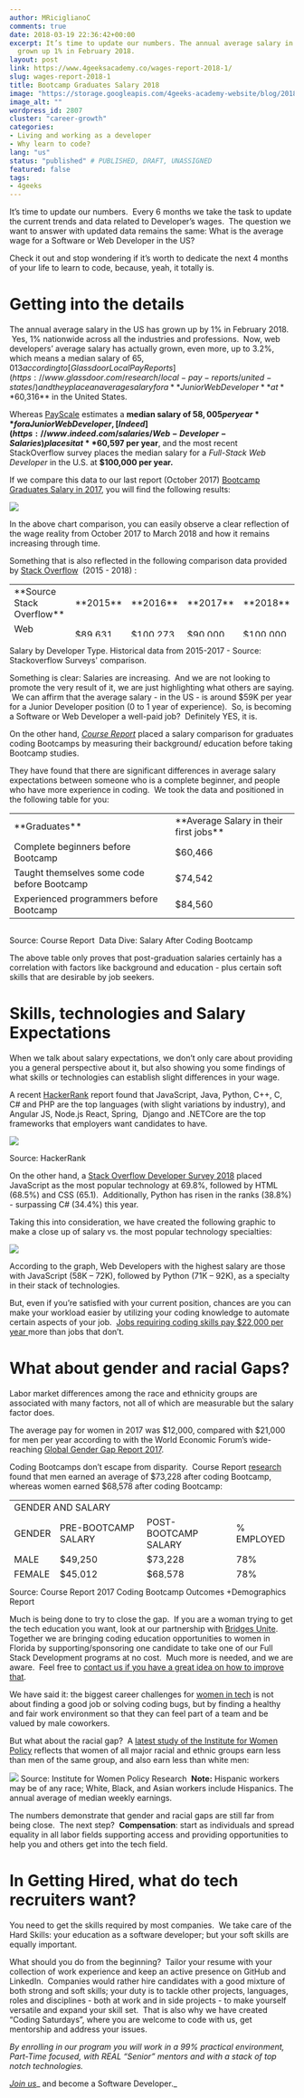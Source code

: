 ```yaml
---
author: MRiciglianoC
comments: true
date: 2018-03-19 22:36:42+00:00
excerpt: It’s time to update our numbers. The annual average salary in the US has
  grown up 1% in February 2018.
layout: post
link: https://www.4geeksacademy.co/wages-report-2018-1/
slug: wages-report-2018-1
title: Bootcamp Graduates Salary 2018
image: "https://storage.googleapis.com/4geeks-academy-website/blog/2018/03/BOOTCAMP2018-01-768x505.png"
image_alt: ""
wordpress_id: 2807
cluster: "career-growth"
categories:
- Living and working as a developer
- Why learn to code?
lang: "us"
status: "published" # PUBLISHED, DRAFT, UNASSIGNED
featured: false
tags:
- 4geeks
---
```


It’s time to update our numbers.  Every 6 months we take the task to update the current trends and data related to Developer’s wages.  The question we want to answer with updated data remains the same: What is the average wage for a Software or Web Developer in the US?

Check it out and stop wondering if it’s worth to dedicate the next 4 months of your life to learn to code, because, yeah, it totally is.


# Getting into the details


The annual average salary in the US has grown up by 1% in February 2018.  Yes, 1% nationwide across all the industries and professions.  Now, web developers’ average salary has actually grown, even more, up to 3.2%, which means a median salary of $65,013 according to [Glassdoor Local Pay Reports](https://www.glassdoor.com/research/local-pay-reports/united-states/) and they place an average salary for a **Junior Web Developer **at** $60,316** in the United States.

Whereas [PayScale](https://www.payscale.com/research/US/Job=Web_Developer/Salary) estimates a **median salary of $58,005 per year** for a Junior Web Developer,  [Indeed](https://www.indeed.com/salaries/Web-Developer-Salaries) places it at **$60,597 per year**, and the most recent StackOverflow survey places the median salary for a _Full-Stack Web Developer_ in the U.S. at **$100,000 per year.**

If we compare this data to our last report (October 2017) [Bootcamp Graduates Salary in 2017](/pay-tuition-4geeks-2/), you will find the following results:

![](https://storage.googleapis.com/4geeks-academy-website/blog/2018/03/Screen-Shot-2018-03-19-at-6.32.14-PM.png)

In the above chart comparison, you can easily observe a clear reflection of the wage reality from October 2017 to March 2018 and how it remains increasing through time.

Something that is also reflected in the following comparison data provided by [Stack Overflow](https://insights.stackoverflow.com/survey/2017#overview)  (2015 - 2018) :
<table width="482" style="height: 93px;" class="table table-striped aligncenter" >
<tbody >
<tr >

<td >**Source Stack Overflow**
</td>

<td >**2015**
</td>

<td >**2016**
</td>

<td >**2017**
</td>

<td >**2018**
</td>
</tr>
<tr >

<td >Web Developer
</td>

<td >$89,631
</td>

<td >$100,273
</td>

<td >$90,000
</td>

<td >$100,000
</td>
</tr>
</tbody>
</table>



Salary by Developer Type. Historical data from 2015-2017 - Source: Stackoverflow Surveys' comparison.




Something is clear: Salaries are increasing.  And we are not looking to promote the very result of it, we are just highlighting what others are saying.  We can affirm that the average salary - in the US - is around $59K per year for a Junior Developer position (0 to 1 year of experience).  So, is becoming a Software or Web Developer a well-paid job?  Definitely YES, it is.

On the other hand, _[Course Report](https://www.coursereport.com/blog/salaries-after-coding-bootcamp)_ placed a salary comparison for graduates coding Bootcamps by measuring their background/ education before taking Bootcamp studies.

They have found that there are significant differences in average salary expectations between someone who is a complete beginner, and people who have more experience in coding.  We took the data and positioned in the following table for you:
<table width="610" style="height: 200px;" class="table table-striped aligncenter" >
<tbody >
<tr >

<td >**Graduates**
</td>

<td >**Average Salary in their first jobs**
</td>
</tr>
<tr >

<td >Complete beginners before Bootcamp
</td>

<td >$60,466
</td>
</tr>
<tr >

<td >Taught themselves some code before Bootcamp
</td>

<td >$74,542
</td>
</tr>
<tr >

<td >Experienced programmers before Bootcamp
</td>

<td >$84,560
</td>
</tr>
</tbody>
</table>



Source: Course Report  Data Dive: Salary After Coding Bootcamp


The above table only proves that post-graduation salaries certainly has a correlation with factors like background and education - plus certain soft skills that are desirable by job seekers.


# Skills, technologies and Salary Expectations


When we talk about salary expectations, we don’t only care about providing you a general perspective about it, but also showing you some findings of what skills or technologies can establish slight differences in your wage.

A recent [HackerRank](https://research.hackerrank.com/developer-skills/2018/) report found that JavaScript, Java, Python, C++, C, C# and PHP are the top languages (with slight variations by industry), and Angular JS, Node.js React, Spring,  Django and .NETCore are the top frameworks that employers want candidates to have.

![](https://storage.googleapis.com/4geeks-academy-website/blog/2018/03/GRAFICA-01-1-768x484.jpg)


Source: HackerRank




On the other hand, a [Stack Overflow Developer Survey 2018](https://insights.stackoverflow.com/survey/2018/#most-popular-technologies) placed JavaScript as the most popular technology at 69.8%, followed by HTML (68.5%) and CSS (65.1).  Additionally, Python has risen in the ranks (38.8%) - surpassing C# (34.4%) this year.

Taking this into consideration, we have created the following graphic to make a close up of salary vs. the most popular technology specialties:

![](https://storage.googleapis.com/4geeks-academy-website/blog/2018/03/BOOTCAMP2018-01-768x505.png)

According to the graph, Web Developers with the highest salary are those with JavaScript (58K – 72K), followed by Python (71K – 92K), as a specialty in their stack of technologies.

But, even if you’re satisfied with your current position, chances are you can make your workload easier by utilizing your coding knowledge to automate certain aspects of your job.  [Jobs requiring coding skills pay $22,000 per year ](https://www.monster.com/career-advice/article/coding-skills-land-high-paying-jobs-0916)more than jobs that don’t.


# What about gender and racial Gaps? 


Labor market differences among the race and ethnicity groups are associated with many factors, not all of which are measurable but the salary factor does.

The average pay for women in 2017 was $12,000, compared with $21,000 for men per year according to with the World Economic Forum’s wide-reaching [Global Gender Gap Report 2017](http://reports.weforum.org/global-gender-gap-report-2017/global-gender-gap-index-2017/).

Coding Bootcamps don’t escape from disparity.  Course Report [research](https://www.coursereport.com/blog/salaries-after-coding-bootcamp) found that men earned an average of $73,228 after coding Bootcamp, whereas women earned $68,578 after coding Bootcamp:
<table width="600" style="height: 138px;" class="table table-striped" >
<tbody >
<tr >

<td colspan="4" >GENDER AND SALARY
</td>
</tr>
<tr >

<td >GENDER
</td>

<td >PRE-BOOTCAMP SALARY
</td>

<td >POST-BOOTCAMP SALARY
</td>

<td >% EMPLOYED
</td>
</tr>
<tr >

<td >MALE
</td>

<td >$49,250
</td>

<td >$73,228
</td>

<td >78%
</td>
</tr>
<tr >

<td >FEMALE
</td>

<td >$45,012
</td>

<td >$68,578
</td>

<td >78%
</td>
</tr>
</tbody>
</table>


Source: Course Report 2017 Coding Bootcamp Outcomes +Demographics Report


Much is being done to try to close the gap.  If you are a woman trying to get the tech education you want, look at our partnership with [Bridges Unite](https://www.bridgesunite.com/).  Together we are bringing coding education opportunities to women in Florida by supporting/sponsoring one candidate to take one of our Full Stack Development programs at no cost.  Much more is needed, and we are aware.  Feel free to [contact us if you have a great idea on how to improve that](mailto:info@4geeksacademy.com). 

We have said it: the biggest career challenges for [women in tech](/women-in-tech-2017/) is not about finding a good job or solving coding bugs, but by finding a healthy and fair work environment so that they can feel part of a team and be valued by male coworkers.

But what about the racial gap?  A [latest study of the Institute for Women Policy](https://iwpr.org/publications/gender-wage-gap-2017-race-ethnicity/) reflects that women of all major racial and ethnic groups earn less than men of the same group, and also earn less than white men:

![](https://storage.googleapis.com/4geeks-academy-website/blog/2018/03/Screen-Shot-2018-03-20-at-10.12.54-AM.png)
Source: Institute for Women Policy Research  **Note:** Hispanic workers may be of any race; White, Black, and Asian workers include Hispanics. The annual average of median weekly earnings. 

The numbers demonstrate that gender and racial gaps are still far from being close.  The next step?  **Compensation**: start as individuals and spread equality in all labor fields supporting access and providing opportunities to help you and others get into the tech field.


# In Getting Hired, what do tech recruiters want?


You need to get the skills required by most companies.  We take care of the Hard Skills: your education as a software developer; but your soft skills are equally important.

What should you do from the beginning?  Tailor your resume with your collection of work experience and keep an active presence on GitHub and LinkedIn.  Companies would rather hire candidates with a good mixture of both strong and soft skills; your duty is to tackle other projects, languages, roles and disciplines - both at work and in side projects - to make yourself versatile and expand your skill set.  That is also why we have created “Coding Saturdays”, where you are welcome to code with us, get mentorship and address your issues.

_By enrolling in our program you will work in a 99% practical environment, Part-Time focused, with REAL “Senior” mentors and with a stack of top notch technologies._

[_Join us_](/apply/)_ and become a Software Developer._

